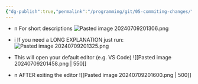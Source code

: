 ```yaml
---
{"dg-publish":true,"permalink":"/programming/git/05-commiting-changes/","tags":["programming","Git"]}
---
```



- n  For short descriptions
![Pasted image 20240709201306.png](/img/user/PROGRAMMING/Git/attachments/Pasted%20image%2020240709201306.png)

- i If you need a LONG EXPLANATION  just run:
![Pasted image 20240709201325.png](/img/user/PROGRAMMING/Git/attachments/Pasted%20image%2020240709201325.png)
- This will open your default editor (e.g. VS Code)
![[Pasted image 20240709201458.png \| 550]]
- n AFTER exiting the editor
![[Pasted image 20240709201600.png \| 500]]




